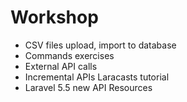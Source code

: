 # Workshop

- CSV files upload, import to database
- Commands exercises
- External API calls 
- Incremental APIs Laracasts tutorial
- Laravel 5.5 new API Resources
